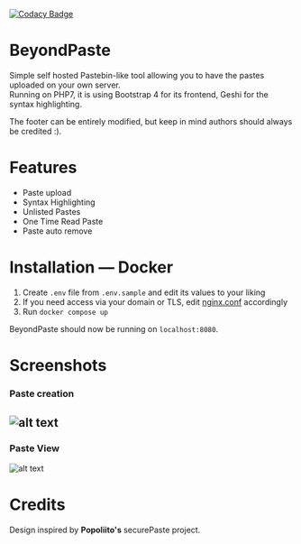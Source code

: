 [![Codacy Badge](https://api.codacy.com/project/badge/Grade/f1db17ec46c343b99b0b4d51e9838f23)](https://www.codacy.com/app/dodo.lasticot/BeyondPaste?utm_source=github.com&amp;utm_medium=referral&amp;utm_content=RaJiska/BeyondPaste&amp;utm_campaign=Badge_Grade)
# BeyondPaste
Simple self hosted Pastebin-like tool allowing you to have the pastes uploaded on your own server.  
Running on PHP7, it is using Bootstrap 4 for its frontend, Geshi for the syntax highlighting.  
  
The footer can be entirely modified, but keep in mind authors should always be credited :).

# Features
* Paste upload
* Syntax Highlighting
* Unlisted Pastes
* One Time Read Paste
* Paste auto remove

# Installation — Docker

1. Create `.env` file from `.env.sample` and edit its values to your liking
2. If you need access via your domain or TLS, edit [nginx.conf](config/nginx.conf) accordingly
3. Run `docker compose up`

BeyondPaste should now be running on `localhost:8080`.

# Screenshots
### **Paste creation**
![alt text](https://i.gyazo.com/c6270e7c1068d4bbb463e10c2940a382.png)  
---------------------
### **Paste View**
![alt text](https://i.gyazo.com/abedef0e0aca81f07894fd0e7802fec0.png)

# Credits
Design inspired by **Popoliito's** securePaste project.
